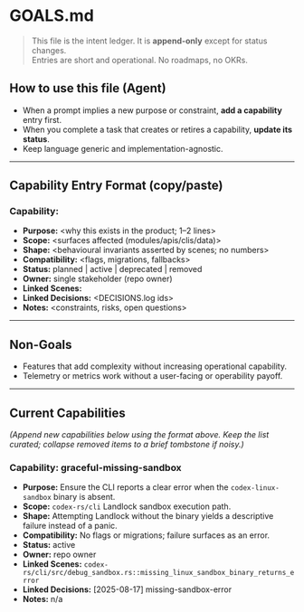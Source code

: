 # GOALS.md

> This file is the intent ledger. It is **append-only** except for status changes.  
> Entries are short and operational. No roadmaps, no OKRs.

## How to use this file (Agent)

- When a prompt implies a new purpose or constraint, **add a capability** entry first.
- When you complete a task that creates or retires a capability, **update its status**.
- Keep language generic and implementation-agnostic.

---

## Capability Entry Format (copy/paste)

### Capability: <short name>
- **Purpose:** <why this exists in the product; 1–2 lines>
- **Scope:** <surfaces affected (modules/apis/clis/data)>
- **Shape:** <behavioural invariants asserted by scenes; no numbers>
- **Compatibility:** <flags, migrations, fallbacks>
- **Status:** planned | active | deprecated | removed
- **Owner:** single stakeholder (repo owner)
- **Linked Scenes:** <ids or paths>
- **Linked Decisions:** <DECISIONS.log ids>
- **Notes:** <constraints, risks, open questions>

---

## Non-Goals

- Features that add complexity without increasing operational capability.
- Telemetry or metrics work without a user-facing or operability payoff.

---

## Current Capabilities

*(Append new capabilities below using the format above. Keep the list curated; collapse removed items to a brief tombstone if noisy.)*

### Capability: graceful-missing-sandbox
- **Purpose:** Ensure the CLI reports a clear error when the `codex-linux-sandbox` binary is absent.
- **Scope:** `codex-rs/cli` Landlock sandbox execution path.
- **Shape:** Attempting Landlock without the binary yields a descriptive failure instead of a panic.
- **Compatibility:** No flags or migrations; failure surfaces as an error.
- **Status:** active
- **Owner:** repo owner
- **Linked Scenes:** `codex-rs/cli/src/debug_sandbox.rs::missing_linux_sandbox_binary_returns_error`
- **Linked Decisions:** [2025-08-17] missing-sandbox-error
- **Notes:** n/a

